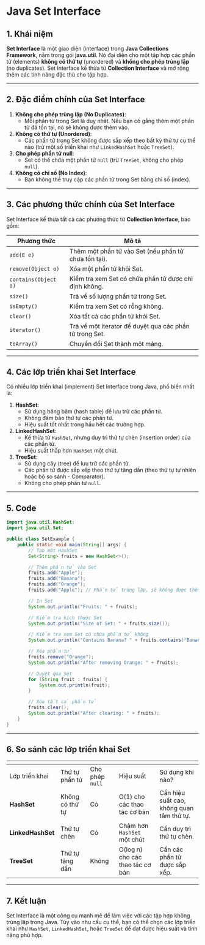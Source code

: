 # Java Set Interface

## 1. Khái niệm

**Set Interface** là một giao diện (interface) trong **Java Collections Framework**, nằm trong gói **java.util**. Nó đại diện cho một tập hợp các phần tử (elements) **không có thứ tự** (unordered) và **không cho phép trùng lặp** (no duplicates). Set Interface kế thừa từ **Collection Interface** và mở rộng thêm các tính năng đặc thù cho tập hợp.

***

## **2. Đặc điểm chính của Set Interface**

1. **Không cho phép trùng lặp (No Duplicates)**:
   * Mỗi phần tử trong Set là duy nhất. Nếu bạn cố gắng thêm một phần tử đã tồn tại, nó sẽ không được thêm vào.
2. **Không có thứ tự (Unordered)**:
   * Các phần tử trong Set không được sắp xếp theo bất kỳ thứ tự cụ thể nào (trừ một số triển khai như `LinkedHashSet` hoặc `TreeSet`).
3. **Cho phép phần tử null**:
   * Set có thể chứa một phần tử `null` (trừ `TreeSet`, không cho phép `null`).
4. **Không có chỉ số (No Index)**:
   * Bạn không thể truy cập các phần tử trong Set bằng chỉ số (index).

***

## **3. Các phương thức chính của Set Interface**

Set Interface kế thừa tất cả các phương thức từ **Collection Interface**, bao gồm:

| Phương thức          | Mô tả                                                   |
| -------------------- | ------------------------------------------------------- |
| `add(E e)`           | Thêm một phần tử vào Set (nếu phần tử chưa tồn tại).    |
| `remove(Object o)`   | Xóa một phần tử khỏi Set.                               |
| `contains(Object o)` | Kiểm tra xem Set có chứa phần tử được chỉ định không.   |
| `size()`             | Trả về số lượng phần tử trong Set.                      |
| `isEmpty()`          | Kiểm tra xem Set có rỗng không.                         |
| `clear()`            | Xóa tất cả các phần tử khỏi Set.                        |
| `iterator()`         | Trả về một iterator để duyệt qua các phần tử trong Set. |
| `toArray()`          | Chuyển đổi Set thành một mảng.                          |

***

## **4. Các lớp triển khai Set Interface**

Có nhiều lớp triển khai (implement) Set Interface trong Java, phổ biến nhất là:

1. **HashSet**:
   * Sử dụng bảng băm (hash table) để lưu trữ các phần tử.
   * Không đảm bảo thứ tự các phần tử.
   * Hiệu suất tốt nhất trong hầu hết các trường hợp.
2. **LinkedHashSet**:
   * Kế thừa từ `HashSet`, nhưng duy trì thứ tự chèn (insertion order) của các phần tử.
   * Hiệu suất thấp hơn `HashSet` một chút.
3. **TreeSet**:
   * Sử dụng cây (tree) để lưu trữ các phần tử.
   * Các phần tử được sắp xếp theo thứ tự tăng dần (theo thứ tự tự nhiên hoặc bộ so sánh - Comparator).
   * Không cho phép phần tử `null`.

***

## 5. Code

```java
import java.util.HashSet;
import java.util.Set;

public class SetExample {
    public static void main(String[] args) {
        // Tạo một HashSet
        Set<String> fruits = new HashSet<>();

        // Thêm phần tử vào Set
        fruits.add("Apple");
        fruits.add("Banana");
        fruits.add("Orange");
        fruits.add("Apple"); // Phần tử trùng lặp, sẽ không được thêm vào

        // In Set
        System.out.println("Fruits: " + fruits);

        // Kiểm tra kích thước Set
        System.out.println("Size of Set: " + fruits.size());

        // Kiểm tra xem Set có chứa phần tử không
        System.out.println("Contains Banana? " + fruits.contains("Banana"));

        // Xóa phần tử
        fruits.remove("Orange");
        System.out.println("After removing Orange: " + fruits);

        // Duyệt qua Set
        for (String fruit : fruits) {
            System.out.println(fruit);
        }

        // Xóa tất cả phần tử
        fruits.clear();
        System.out.println("After clearing: " + fruits);
    }
}
```

***

## **6. So sánh các lớp triển khai Set**

<table data-header-hidden data-full-width="true"><thead><tr><th></th><th></th><th></th><th></th><th></th></tr></thead><tbody><tr><td>Lớp triển khai</td><td>Thứ tự phần tử</td><td>Cho phép <code>null</code></td><td>Hiệu suất</td><td>Sử dụng khi nào?</td></tr><tr><td><strong>HashSet</strong></td><td>Không có thứ tự</td><td>Có</td><td>O(1) cho các thao tác cơ bản</td><td>Cần hiệu suất cao, không quan tâm thứ tự.</td></tr><tr><td><strong>LinkedHashSet</strong></td><td>Thứ tự chèn</td><td>Có</td><td>Chậm hơn <code>HashSet</code> một chút</td><td>Cần duy trì thứ tự chèn.</td></tr><tr><td><strong>TreeSet</strong></td><td>Thứ tự tăng dần</td><td>Không</td><td>O(log n) cho các thao tác cơ bản</td><td>Cần các phần tử được sắp xếp.</td></tr></tbody></table>

***

## **7. Kết luận**

Set Interface là một công cụ mạnh mẽ để làm việc với các tập hợp không trùng lặp trong Java. Tùy vào nhu cầu cụ thể, bạn có thể chọn các lớp triển khai như `HashSet`, `LinkedHashSet`, hoặc `TreeSet` để đạt được hiệu suất và tính năng phù hợp.
